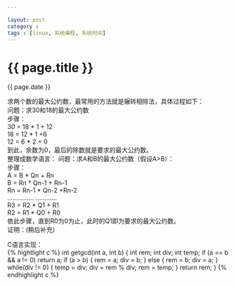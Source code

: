 ```yaml
---

layout: post
category : 
tags : [linux, 系统编程, 系统时间]
---
```


{{ page.title }}
====
{{ page.date }}

求两个数的最大公约数，最常用的方法就是辗转相除法，具体过程如下：    
问题：求30和18的最大公约数  
步骤：  
30 = 18 * 1 + 12  
18 = 12 * 1 +6  
12 = 6 * 2 + 0  
到此，余数为0，最后的除数就是要求的最大公约数。  
整理成数学语言：
问题：求A和B的最大公约数（假设A>B）：  
步骤：  
A = B * Qn + Rn  
B = Rn * Qn-1 + Rn-1  
Rn = Rn-1 * Qn-2 +Rn-2  
…………… …………  
R3 = R2 * Q1 + R1  
R2 = R1 * Q0 + R0  
依此步骤，直到R0为0为止，此时的Q1即为要求的最大公约数。  
证明：(稍后补充)    

C语言实现：  
{% hightlight c %}
int getgcd(int a, int b)
{
    int rem;
    int div;
    int temp;
    if (a == b && a != 0)
        return a;
    if (a > b)
    {
        rem = a;
        div = b;
    } else
    {
        rem = b;
        div = a;
    }
    while(div != 0)
    {
        temp = div;
        div = rem % div;
        rem = temp;
    }
    return rem;
}
{% endhighlight c %}
